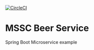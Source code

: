 [![CircleCI](https://dl.circleci.com/status-badge/img/gh/dropTabl3/mssc-beer-service/tree/master.svg?style=svg)](https://dl.circleci.com/status-badge/redirect/gh/dropTabl3/mssc-beer-service/tree/master)

# MSSC Beer Service

Spring Boot Microservice example